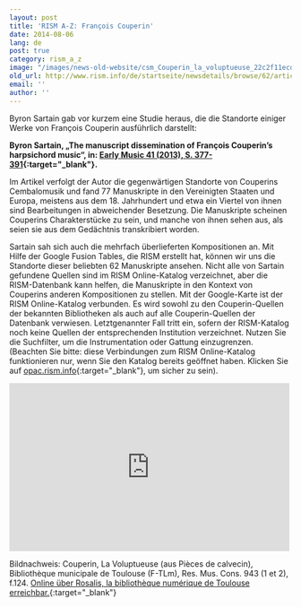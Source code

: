 ```yaml
---
layout: post
title: 'RISM A-Z: François Couperin'
date: 2014-08-06
lang: de
post: true
category: rism_a_z
image: "/images/news-old-website/csm_Couperin_la_voluptueuse_22c2f11ecd.jpg"
old_url: http://www.rism.info/de/startseite/newsdetails/browse/62/article/64/rism-a-z-francois-couperin.html
email: ''
author: ''
---
```



Byron Sartain gab vor kurzem eine Studie heraus, die die Standorte einiger Werke von François Couperin ausführlich darstellt:

**Byron Sartain, „The manuscript dissemination of François Couperin’s harpsichord music“, in: [Early Music 41 (2013), S. 377-391](http://em.oxfordjournals.org/content/41/3.toc){:target="_blank"}.**

Im Artikel verfolgt der Autor die gegenwärtigen Standorte von Couperins Cembalomusik und fand 77 Manuskripte in den Vereinigten Staaten und Europa, meistens aus dem 18. Jahrhundert und etwa ein Viertel von ihnen sind Bearbeitungen in abweichender Besetzung. Die Manuskripte scheinen Couperins Charakterstücke zu sein, und manche von ihnen sehen aus, als seien sie aus dem Gedächtnis transkribiert worden.

Sartain sah sich auch die mehrfach überlieferten Kompositionen an. Mit Hilfe der Google Fusion Tables, die RISM erstellt hat, können wir uns die Standorte dieser beliebten 62 Manuskripte ansehen. Nicht alle von Sartain gefundene Quellen sind im RISM Online-Katalog verzeichnet, aber die RISM-Datenbank kann helfen, die Manuskripte in den Kontext von Couperins anderen Kompositionen zu stellen. Mit der Google-Karte ist der RISM Online-Katalog verbunden. Es wird sowohl zu den Couperin-Quellen der bekannten Bibliotheken als auch auf alle Couperin-Quellen der Datenbank verwiesen. Letztgenannter Fall tritt ein, sofern der RISM-Katalog noch keine Quellen der entsprechenden Institution verzeichnet. Nutzen Sie die Suchfilter, um die Instrumentation oder Gattung einzugrenzen. (Beachten Sie bitte: diese Verbindungen zum RISM Online-Katalog funktionieren nur, wenn Sie den Katalog bereits geöffnet haben. Klicken Sie auf [opac.rism.info](http://opac.rism.info/){:target="_blank"}, um sicher zu sein).



<iframe width="500" height="300" scrolling="no" frameborder="no" src="https://www.google.com/fusiontables/embedviz?q=select+col0+from+1LJaPa_YqDSSDzrsIriPvKNKNVKV9cETPVpYI3P_0&amp;viz=MAP&amp;h=false&amp;lat=49.91817071907786&amp;lng=8.697899640050991&amp;t=1&amp;z=6&amp;l=col0&amp;y=2&amp;tmplt=2&amp;hml=ONE_COL_LAT_LNG"></iframe>





Bildnachweis: Couperin, La Voluptueuse (aus Pièces de calvecin), Bibliothèque municipale de Toulouse (F-TLm), Res. Mus. Cons. 943 (1 et 2), f.124. [Online über Rosalis, la bibliothèque numérique de Toulouse erreichbar.](http://numerique.bibliotheque.toulouse.fr/ark:/74899/B315556101_RMCONS0943){:target="_blank"}




